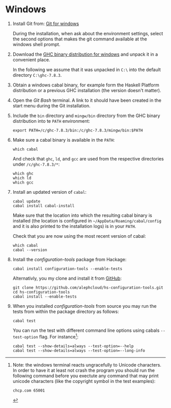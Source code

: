 Windows
=======

1.  Install Git from: [Git for windows](http://git-scm.com/download/win)

    During the installation, when ask about the environment settings,
    select the second options that makes the git command available at
    the windows shell prompt.

2.  Download the
    [GHC binary distribution for windows](http://www.haskell.org/ghc/dist/7.8.3/ghc-7.8.3-x86_64-unknown-mingw32.tar.bz2)
    and unpack it in a convenient place.

    In the following we assume that it was unpacked in `C:\` into the default directory `C:\ghc-7.8.3`.

3.  Obtain a windows cabal binary, for example form the Haskell Platform distribution
    or a previous GHC installation (the version doesn't matter).

4.  Open the *Git Bash* terminal. A link to it should have been created in the start menu
    during the Git installation.

5.  Include the `bin` directory and `mingw/bin` directory from the GHC binary distribution into
    te `PATH` environment:

    ~~~{.sh}
    export PATH=/c/ghc-7.8.3/bin:/c/ghc-7.8.3/mingw/bin:$PATH
    ~~~

6.  Make sure a cabal binary is available in the `PATH`:

    ~~~{.sh}
    which cabal
    ~~~

    And check that `ghc`, `ld`, and `gcc` are used from the respective directories under 
    `/c/ghc-7.8.3/*`:

    ~~~{.sh}
    which ghc
    which ld
    which gcc
    ~~~

7.  Install an updated version of `cabal`:

    ~~~{.sh}
    cabal update
    cabal install cabal-install
    ~~~

    Make sure that the location into which the resulting cabal binary is installed 
    (the location is configured in `~/AppData/Roaming/cabal/config` and it is also 
    printed to the installation logs) is in your `PATH`.

    Check that you are now using the most recent version of cabal:

    ~~~{.sh}
    which cabal
    cabal --version
    ~~~

8.  Install the *configuration-tools* package from Hackage:

    ~~~{.sh}
    cabal install configuration-tools --enable-tests
    ~~~

    Alternativly, you my clone and install it from
    [GitHub](https://github.com/alephcloud/hs-configuration-tools.git):

    ~~~{.sh}
    git clone https://github.com/alephcloud/hs-configuration-tools.git
    cd hs-configuration-tools
    cabal install --enable-tests
    ~~~

9.  When you installed *configuration-tools* from source you may run the tests 
    from within the package directory as follows:

    ~~~{.sh}
    cabal test
    ~~~

    You can run the test with different command line options using cabals `--test-option`
    flag. For instance[^1]:

    ~~~{.sh}
    cabal test --show-details=always --test-option=--help
    cabal test --show-details=always --test-option=--long-info
    ~~~

    [^1]: Note: the windows terminal reacts ungracefully to Unicode characters. In order to have
        it at least not crash the program you should run the following command before you
        exectute any command that may print unicode characters (like the copyright symbol in the
        test examples):

        ~~~{.sh}
        chcp.com 65001
        ~~~
